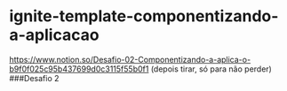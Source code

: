 # ignite-template-componentizando-a-aplicacao
https://www.notion.so/Desafio-02-Componentizando-a-aplica-o-b9f0f025c95b437699d0c3115f55b0f1 (depois tirar, só para não perder)
###Desafio 2 
